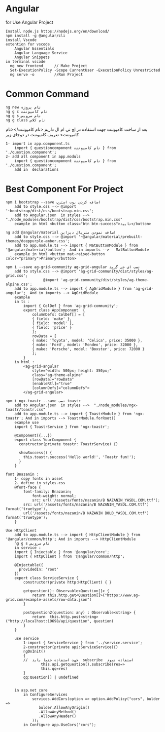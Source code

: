 # Angular

for Use Angular Project
  
    Install node.js https://nodejs.org/en/download/
    npm install -g @angular/cli
    install Vscode
    extention for vscode
	    Angular Essentials
	    Angular Language Service
	    Angular Snippets
    in terminal vscode
      ng new frontend     // Make Project                 
      Set-ExecutionPolicy -Scope CurrentUser -ExecutionPolicy Unrestricted
      ng serve -o         //Run Project
# Common Command
    ng new نام پروژه
    ng g c نام کامپوننت
    ng g s نام سرویس
    ng g class نام کلاس
بعد از ساخت کامپوننت جهت استفاده در اچ تی ام ال داریم <نام کامپوننت/><نام کامپوننت> تعریف کامپوننت در دوجای زیر

    1- import in app.component.ts
	    import { questioncomponent نام کامپوننت } from './question.component';
    2- add all component in app.moduls
	    import { questioncomponent نام کامپوننت } from './question.component';
	    add in  declarations
# Best Component For Project
	npm i bootstrap --save اضافه کردن بوت استرپ
		add to style.css --> @import '~bootstrap/dist/css/bootstrap.min.css';
		add to Angular.json  in styles --> "./node_modules/bootstrap/dist/css/bootstrap.min.css"
		example in html <button class="btn btn-success">تایید</button>
		
	ng add @angular/material اضافه نمودن متریال دیزاین
		add to style.css --> @import '~@angular/material/prebuilt-themes/deeppurple-amber.css';
		add to app.module.ts --> import { MatButtonModule } from '@angular/material/button';  And in imports -->   MatButtonModule
		example in html <button mat-raised-button color="primary">Primary</button>	

	npm i --save ag-grid-community ag-grid-angular نصب ای جی گرید
		add to style.css --> @import 'ag-grid-community/dist/styles/ag-grid.css';  
				     @import 'ag-grid-community/dist/styles/ag-theme-alpine.css'; 
		add to app.module.ts --> import { AgGridModule } from 'ag-grid-angular';  And in imports --> AgGridModule
		example 
		in ts :
			import { ColDef } from 'ag-grid-community';
			export class AppComponent  {
			    columnDefs: ColDef[] = [
				{ field: 'make' },
				{ field: 'model' },
				{ field: 'price' }
			    ];
			    rowData = [
				{ make: 'Toyota', model: 'Celica', price: 35000 },
				{ make: 'Ford', model: 'Mondeo', price: 32000 },
				{ make: 'Porsche', model: 'Boxster', price: 72000 }
			    ];
			}
		in html :
			<ag-grid-angular
			    style="width: 500px; height: 350px;"
			    class="ag-theme-alpine"
			    [rowData]="rowData"
			    [enableRtl]="true"
			    [columnDefs]="columnDefs">
			</ag-grid-angular>

	npm i ngx-toastr --save نصب toastr
		add to Angular.json  in styles -->  "./node_modules/ngx-toastr/toastr.css"
		add to app.module.ts --> import { ToastrModule } from 'ngx-toastr'; And in imports --> ToastrModule.forRoot()
		example use 
		import { ToastrService } from 'ngx-toastr';

		@Component({...})
		export class YourComponent {
		  constructor(private toastr: ToastrService) {}

		  showSuccess() {
		    this.toastr.success('Hello world!', 'Toastr fun!');
		  }
		}

	font Bnazanin :
		1- copy fonts in asset		 
		2- define in styles.css
		@font-face {
		    font-family: Bnazanin;
			    font-weight: normal;
			    src: url('/assets/fonts/nazanin/B NAZANIN_YASDL.COM.ttf');
		    src: url('/assets/fonts/nazanin/B NAZANIN_YASDL.COM.ttf') format('truetype'), 
		    url('/assets/fonts/nazanin/B NAZANIN BOLD_YASDL.COM.ttf') format('truetype');
		}

	Use HttpClient
		add to app.module.ts --> import { HttpClientModule } from '@angular/common/http'; And in imports --> HttpClientModule
		ng g s نام سرویس
		in service :
		import { Injectable } from '@angular/core';
		import { HttpClient } from '@angular/common/http';

		@Injectable({
		  providedIn: 'root'
		})
		export class ServiceService {
			constructor(private http:HttpClient) { }

			getquestion(): Observable<Question[]> {
				return this.http.get<Question[]>("https://www.ag-grid.com/example-assets/row-data.json")
			}

			postquestion2(question: any) : Observable<string> {
				return  this.http.post<string>("http://localhost:19698/api/question", question)
			}
		}

		use service
			1-import { ServiceService } from '../service.service';
			2-constructor(private api:ServiceService){}
			ngOnInit()
			{
			//	جهت استفاده حتما باید  subscribe  استفاده نمود
					this.api.getquestion().subscribe(res=>
					this.qq=res)
			}
			qq:Question[] | undefined


		in asp.net core 
			in ConfigureServices
			    services.AddCors(option => option.AddPolicy("cors", bulder =>
			       bulder.AllowAnyOrigin()
			       .AllowAnyMethod()
			       .AllowAnyHeader()
			    ));
			in Configure app.UseCors("cors");

